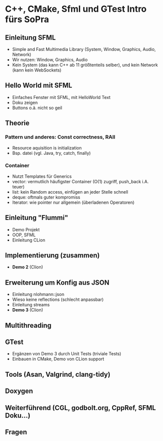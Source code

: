 # C++, CMake, Sfml und GTest Intro fürs SoPra
## Einleitung SFML
 * Simple and Fast Multimedia Library (System, Window, Graphics, Audio, Network)
 * Wir nutzen: Window, Graphics, Audio
 * Kein System (das kann C++ ab 11 größtenteils selber), und kein Network (kann kein WebSockets)
 
## Hello World mit SFML
 * Einfaches Fenster mit SFML, mit HelloWorld Text
 * Doku zeigen
 * Buttons o.ä. nicht so geil
 
## Theorie
### Pattern und anderes: Const correctness, RAII
 * Resource aquisition is initialization
 * Bsp. datei (vgl. Java, try, catch, finally)
### Container
 * Nutzt Templates für Generics
 * vector: vermutlich häufigster Container (O(1) zugriff, push_back i.A. teuer)
 * list: kein Random access, einfügen an jeder Stelle schnell
 * deque: oftmals guter kompromiss
 * Iterator: wie pointer nur allgemein (überladenen Operatoren)
 
## Einleitung "Flummi"
 * Demo Projekt
 * OOP, SFML
 * Einleitung CLion
 
## Implementierung (zusammen)
 * **Demo 2** (Clion)

## Erweiterung um Konfig aus JSON
 * Einleitung nlohmann::json
 * Wieso keine reflections (schlecht anpassbar)
 * Einleitung streams
 * **Demo 3** (Clion)
 
## Multithreading
## GTest
 * Ergänzen von Demo 3 durch Unit Tests (triviale Tests)
 * Einbauen in CMake, Demo von CLion support
 
## Tools (Asan, Valgrind, clang-tidy)
## Doxygen
## Weiterführend (CGL, godbolt.org, CppRef, SFML Doku...)
## Fragen
